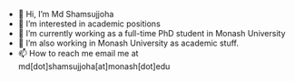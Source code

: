 - 👋 Hi, I’m Md Shamsujjoha
- 👀 I’m interested in academic positions
- 🌱 I’m currently working as a full-time PhD student in Monash University 
- 💞️ I’m also working in Monash University as academic stuff. 
- 📫 How to reach me email me at md[dot]shamsujjoha[at]monash[dot]edu

<!---
dishacse/dishacse is a ✨ special ✨ repository because its `README.md` (this file) appears on your GitHub profile.
You can click the Preview link to take a look at your changes.
--->
